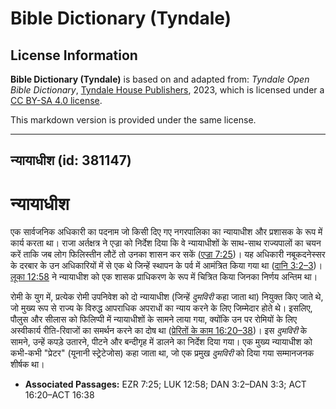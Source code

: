 # Bible Dictionary (Tyndale)

## License Information

**Bible Dictionary (Tyndale)** is based on and adapted from: _Tyndale Open Bible Dictionary_, [Tyndale House Publishers](https://tyndaleopenresources.com/), 2023, which is licensed under a [CC BY-SA 4.0 license](https://creativecommons.org/licenses/by-sa/4.0/legalcode.en).

This markdown version is provided under the same license.



--------------------------------

## न्यायाधीश (id: 381147)

न्यायाधीश
=========

एक सार्वजनिक अधिकारी का पदनाम जो किसी दिए गए नगरपालिका का न्यायाधीश और प्रशासक के रूप में कार्य करता था। राजा अर्तक्षत्र ने एज्रा को निर्देश दिया कि वे न्यायाधीशों के साथ\-साथ राज्यपालों का चयन करें ताकि जब लोग फिलिस्तीन लौटें तो उनका शासन कर सकें ([एज्रा 7:25](https://ref.ly/Ezra7:25))। यह अधिकारी नबूकदनेस्सर के दरबार के उन अधिकारियों में से एक थे जिन्हें स्थापन के पर्व में आमंत्रित किया गया था ([दानि 3:2–3](https://ref.ly/Dan3:2-Dan3:3))। [लूका 12:58](https://ref.ly/Luke12:58) ने न्यायाधीश को एक शासक प्राधिकरण के रूप में चित्रित किया जिनका निर्णय अन्तिम था।

रोमी के युग में, प्रत्येक रोमी उपनिवेश को दो न्यायाधीश (जिन्हें *दुमविरी* कहा जाता था) नियुक्त किए जाते थे, जो मुख्य रूप से राज्य के विरुद्ध आपराधिक अपराधों का न्याय करने के लिए जिम्मेदार होते थे। इसलिए, पौलुस और सीलास को फिलिप्पी में न्यायाधीशों के सामने लाया गया, क्योंकि उन पर रोमियों के लिए अस्वीकार्य रीति\-रिवाजों का समर्थन करने का दोष था ([प्रेरितों के काम 16:20–38](https://ref.ly/Acts16:20-Acts16:38))। इस *दुमविरी* के सामने, उन्हें कपड़े उतारने, पीटने और बन्दीगृह में डालने का निर्देश दिया गया। एक मुख्य न्यायाधीश को कभी\-कभी "प्रेटर" (यूनानी स्ट्रेटेजोस) कहा जाता था, जो एक प्रमुख *दुमविरी* को दिया गया सम्मानजनक शीर्षक था।

* **Associated Passages:** EZR 7:25; LUK 12:58; DAN 3:2–DAN 3:3; ACT 16:20–ACT 16:38


